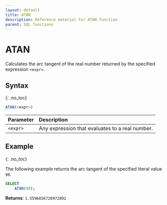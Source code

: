 ```yaml
---
layout: default
title: ATAN
description: Reference material for ATAN function
parent: SQL functions
---
```


# ATAN

Calculates the arc tangent of the real number returned by the specified expression `<expr>`.

## Syntax
{: .no_toc}

```sql
ATAN(<expr>)
```

| Parameter | Description |
| :-------- | :-----------|
| `<expr>`  | Any expression that evaluates to a real number. |

## Example
{: .no_toc}

The following example returns the arc tangent of the specified literal value `90`.

```sql
SELECT
    ATAN(90);
```

**Returns**: `1.5596856728972892`
